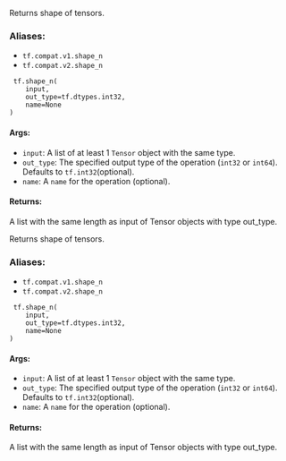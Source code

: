 
Returns shape of tensors.
### Aliases:
- `tf.compat.v1.shape_n`
- `tf.compat.v2.shape_n`

```
 tf.shape_n(
    input,
    out_type=tf.dtypes.int32,
    name=None
)
```
#### Args:
- `input`: A list of at least 1 `Tensor` object with the same type.
- `out_type`: The specified output type of the operation (`int32` or `int64`). Defaults to `tf.int32`(optional).
- `name`: A `name` for the operation (optional).
#### Returns:

A list with the same length as input of Tensor objects with type out_type.

Returns shape of tensors.
### Aliases:
- `tf.compat.v1.shape_n`
- `tf.compat.v2.shape_n`

```
 tf.shape_n(
    input,
    out_type=tf.dtypes.int32,
    name=None
)
```
#### Args:
- `input`: A list of at least 1 `Tensor` object with the same type.
- `out_type`: The specified output type of the operation (`int32` or `int64`). Defaults to `tf.int32`(optional).
- `name`: A `name` for the operation (optional).
#### Returns:

A list with the same length as input of Tensor objects with type out_type.
